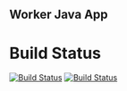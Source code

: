 ## Worker Java App


# Build Status


[![Build Status](http://52.149.138.52:8080/buildStatus/icon?job=instavote%2Fresult-build&subject=Build)](http://52.149.138.52:8080/job/instavote/job/result-build/)
[![Build Status](http://52.149.138.52:8080/buildStatus/icon?job=instavote%2Fresult-test&subject=Test)](http://52.149.138.52:8080/job/instavote/job/result-test/)

